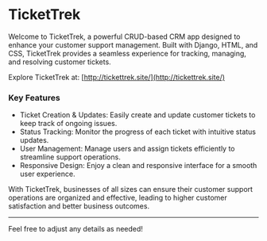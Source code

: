 

<h1>TicketTrek</h1>

Welcome to TicketTrek, a powerful CRUD-based CRM app designed to enhance your customer support management. Built with Django, HTML, and CSS, TicketTrek provides a seamless experience for tracking, managing, and resolving customer tickets.

Explore TicketTrek at: [http://tickettrek.site/](http://tickettrek.site/)

 <h3>Key Features</h3>

- Ticket Creation & Updates: Easily create and update customer tickets to keep track of ongoing issues.
- Status Tracking: Monitor the progress of each ticket with intuitive status updates.
- User Management: Manage users and assign tickets efficiently to streamline support operations.
- Responsive Design: Enjoy a clean and responsive interface for a smooth user experience.

With TicketTrek, businesses of all sizes can ensure their customer support operations are organized and effective, leading to higher customer satisfaction and better business outcomes.

---

Feel free to adjust any details as needed!

